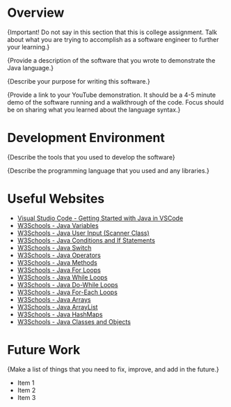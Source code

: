 # Overview

{Important! Do not say in this section that this is college assignment. Talk about what you are trying to accomplish as a software engineer to further your learning.}

{Provide a description of the software that you wrote to demonstrate the Java language.}

{Describe your purpose for writing this software.}

{Provide a link to your YouTube demonstration. It should be a 4-5 minute demo of the software running and a walkthrough of the code. Focus should be on sharing what you learned about the language syntax.}

# Development Environment

{Describe the tools that you used to develop the software}

{Describe the programming language that you used and any libraries.}

# Useful Websites

- [Visual Studio Code - Getting Started with Java in VSCode](https://code.visualstudio.com/docs/java/java-tutorial)
- [W3Schools - Java Variables](https://www.w3schools.com/java/java_variables.asp)
- [W3Schools - Java User Input (Scanner Class)](https://www.w3schools.com/java/java_user_input.asp)
- [W3Schools - Java Conditions and If Statements](https://www.w3schools.com/java/java_conditions.asp)
- [W3Schools - Java Switch](https://www.w3schools.com/java/java_switch.asp)
- [W3Schools - Java Operators](https://www.w3schools.com/java/java_operators.asp)
- [W3Schools - Java Methods](https://www.w3schools.com/java/java_methods.asp)
- [W3Schools - Java For Loops](https://www.w3schools.com/java/java_for_loop.asp)
- [W3Schools - Java While Loops](https://www.w3schools.com/java/java_while_loop.asp)
- [W3Schools - Java Do-While Loops](https://www.w3schools.com/java/java_while_loop_do.asp)
- [W3Schools - Java For-Each Loops](https://www.w3schools.com/java/java_foreach_loop.asp)
- [W3Schools - Java Arrays](https://www.w3schools.com/java/java_arrays.asp)
- [W3Schools - Java ArrayList](https://www.w3schools.com/java/java_arraylist.asp)
- [W3Schools - Java HashMaps](https://www.w3schools.com/java/java_hashmap.asp)
- [W3Schools - Java Classes and Objects](https://www.w3schools.com/java/java_classes.asp)

# Future Work

{Make a list of things that you need to fix, improve, and add in the future.}

- Item 1
- Item 2
- Item 3